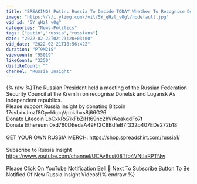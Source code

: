 ```yaml
---
title: "BREAKING! Putin: Russia To Decide TODAY Whether To Recognise Donetsk & Lugansk As Independent States"
image: "https:\/\/i.ytimg.com\/vi\/5Y_qHzl_vOg\/hqdefault.jpg"
vid_id: "5Y_qHzl_vOg"
categories: "News-Politics"
tags: ["putin","russia","russians"]
date: "2022-02-22T02:23:20+03:00"
vid_date: "2022-02-21T18:56:42Z"
duration: "PT9M21S"
viewcount: "95019"
likeCount: "3250"
dislikeCount: ""
channel: "Russia Insight"
---
```

{% raw %}The Russian President held a meeting of the Russian Federation Security Council at the Kremlin on recognise Donetsk and Lugansk As independent republics.<br />Please support Russia Insight by donating Bitcoin 17svLdxJmzf8GyehbpqVpbiJhxs8j66G26<br />Donate Litecoin LbCxkRx7ikFbZiHt69nc2hVrAeakqdFo7t<br />Donate Ethereum 0xd760DEedaA49Ff2C8BdfeB7f332b407EDe272b18<br /><br />GET YOUR OWN RUSSIA MERCH: <a rel="nofollow" target="blank" href="https://shop.spreadshirt.com/russia1/">https://shop.spreadshirt.com/russia1/</a><br /><br />Subscribe to Russia Insight <a rel="nofollow" target="blank" href="https://www.youtube.com/channel/UCAvBcst08Tfo4VNtIaRPTNw">https://www.youtube.com/channel/UCAvBcst08Tfo4VNtIaRPTNw</a><br /><br />Please Click On YouTube Notification Bell 🔔 Next To Subscribe Button To Be Notified Of New Russia Insight Videos!{% endraw %}
